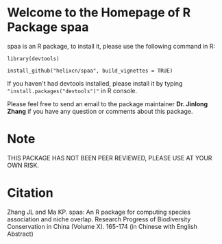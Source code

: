 # Welcome to the Homepage of R Package spaa

spaa is an R package, to install it, please use the following command in R:

`library(devtools)`

`install_github("helixcn/spaa", build_vignettes = TRUE)`

If you haven't had devtools installed, please install it by typing `"install.packages("devtools")"` in R console.

Please feel free to send an email to the package maintainer **Dr. Jinlong Zhang** if you have any 
question or comments about this package.

# Note
THIS PACKAGE HAS NOT BEEN PEER REVIEWED, PLEASE USE AT YOUR OWN RISK.

# Citation
Zhang JL and Ma KP. spaa: An R package for computing species association and niche overlap. Research Progress of Biodiversity Conservation in China (Volume X). 165-174 (in Chinese with English Abstract)
